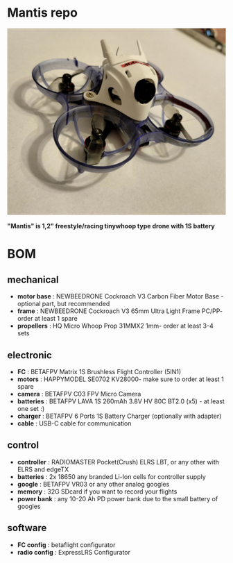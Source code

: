 # Mantis repo

![Mantis photo](images/mantis1.jpg)

**"Mantis" is 1,2" freestyle/racing tinywhoop type drone with 1S battery**

# BOM

## mechanical
- **motor base**
: NEWBEEDRONE Cockroach V3 Carbon Fiber Motor Base - optional part, but recommended
- **frame**
: NEWBEEDRONE Cockroach V3 65mm Ultra Light Frame PC/PP- order at least 1 spare
- **propellers**
: HQ Micro Whoop Prop 31MMX2 1mm- order at least 3-4 sets

## electronic
- **FC**
: BETAFPV Matrix 1S Brushless Flight Controller (5IN1)
- **motors**
: HAPPYMODEL SE0702 KV28000- make sure to order at least 1 spare
- **camera**
: BETAFPV C03 FPV Micro Camera
- **batteries**
: BETAFPV LAVA 1S 260mAh 3.8V HV 80C BT2.0 (x5) - at least one set :)
- **charger**
: BETAFPV 6 Ports 1S Battery Charger (optionally with adapter)
- **cable**
: USB-C cable for communication

## control
- **controller**
: RADIOMASTER Pocket(Crush) ELRS LBT, or any other with ELRS and edgeTX
- **batteries**
: 2x 18650 any branded Li-Ion cells for controller supply
- **google**
: BETAFPV VR03 or any other analog googles
- **memory**
: 32G SDcard if you want to record your flights
- **power bank**
: any 10-20 Ah PD power bank due to the small battery of googles

## software
- **FC config**
: betaflight configurator
- **radio config**
: ExpressLRS Configurator
